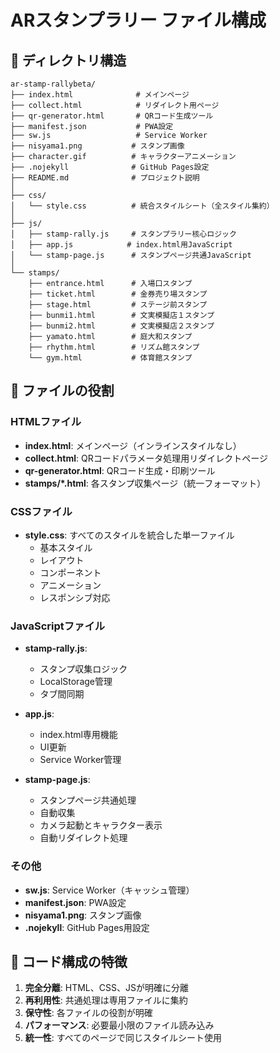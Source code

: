 # ARスタンプラリー ファイル構成

## 📁 ディレクトリ構造

```
ar-stamp-rallybeta/
├── index.html              # メインページ
├── collect.html            # リダイレクト用ページ
├── qr-generator.html       # QRコード生成ツール
├── manifest.json           # PWA設定
├── sw.js                   # Service Worker
├── nisyama1.png           # スタンプ画像
├── character.gif          # キャラクターアニメーション
├── .nojekyll              # GitHub Pages設定
├── README.md              # プロジェクト説明
│
├── css/
│   └── style.css          # 統合スタイルシート（全スタイル集約）
│
├── js/
│   ├── stamp-rally.js     # スタンプラリー核心ロジック
│   ├── app.js            # index.html用JavaScript
│   └── stamp-page.js      # スタンプページ共通JavaScript
│
└── stamps/
    ├── entrance.html      # 入場口スタンプ
    ├── ticket.html        # 金券売り場スタンプ
    ├── stage.html         # ステージ前スタンプ
    ├── bunmi1.html        # 文実模擬店１スタンプ
    ├── bunmi2.html        # 文実模擬店２スタンプ
    ├── yamato.html        # 庭大和スタンプ
    ├── rhythm.html        # リズム館スタンプ
    └── gym.html           # 体育館スタンプ
```

## 🔧 ファイルの役割

### HTMLファイル
- **index.html**: メインページ（インラインスタイルなし）
- **collect.html**: QRコードパラメータ処理用リダイレクトページ
- **qr-generator.html**: QRコード生成・印刷ツール
- **stamps/*.html**: 各スタンプ収集ページ（統一フォーマット）

### CSSファイル
- **style.css**: すべてのスタイルを統合した単一ファイル
  - 基本スタイル
  - レイアウト
  - コンポーネント
  - アニメーション
  - レスポンシブ対応

### JavaScriptファイル
- **stamp-rally.js**: 
  - スタンプ収集ロジック
  - LocalStorage管理
  - タブ間同期
  
- **app.js**: 
  - index.html専用機能
  - UI更新
  - Service Worker管理
  
- **stamp-page.js**: 
  - スタンプページ共通処理
  - 自動収集
  - カメラ起動とキャラクター表示
  - 自動リダイレクト処理

### その他
- **sw.js**: Service Worker（キャッシュ管理）
- **manifest.json**: PWA設定
- **nisyama1.png**: スタンプ画像
- **.nojekyll**: GitHub Pages用設定

## 📝 コード構成の特徴

1. **完全分離**: HTML、CSS、JSが明確に分離
2. **再利用性**: 共通処理は専用ファイルに集約
3. **保守性**: 各ファイルの役割が明確
4. **パフォーマンス**: 必要最小限のファイル読み込み
5. **統一性**: すべてのページで同じスタイルシート使用